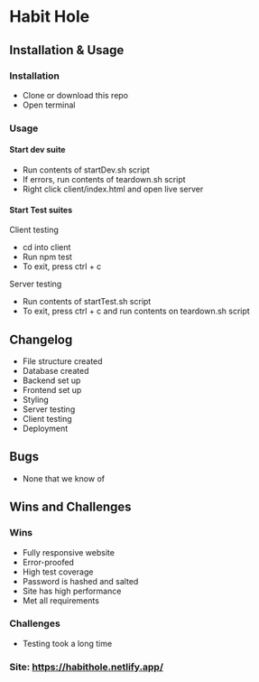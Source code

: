 # Habit Hole

## Installation & Usage
### Installation
- Clone or download this repo
- Open terminal
### Usage
#### Start dev suite
- Run contents of startDev.sh script
- If errors, run contents of teardown.sh script
- Right click client/index.html and open live server
#### Start Test suites
Client testing
- cd into client
- Run npm test
- To exit, press ctrl + c

Server testing
- Run contents of startTest.sh script
- To exit, press ctrl + c and run contents on teardown.sh script

## Changelog
- File structure created
- Database created
- Backend set up
- Frontend set up
- Styling
- Server testing
- Client testing
- Deployment

## Bugs
- None that we know of

## Wins and Challenges
### Wins
- Fully responsive website
- Error-proofed
- High test coverage
- Password is hashed and salted
- Site has high performance
- Met all requirements
### Challenges
- Testing took a long time

### Site: https://habithole.netlify.app/

